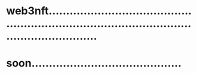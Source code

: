 # web3nft........................................................................................................................
# soon...........................................
